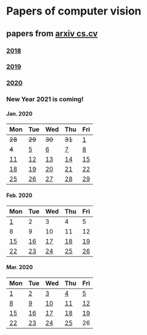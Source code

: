 # Papers of computer vision

## papers from [arxiv cs.cv](http://arxiv.org)
### [2018](2018.md)
### [2019](2019.md)
### [2020](2020.md)

### New Year 2021 is coming!


#### Jan. 2020
| Mon                           | Tue                           | Wed                           | Thu                           | Fri                           |
| ----------------------------- | ----------------------------- | ----------------------------- | ----------------------------- | ----------------------------- |
~~28~~ | ~~29~~ | ~~30~~ | ~~31~~ | [1](2021/202101/20210101.md) |
~~4~~ | [5](2021/202101/20210105.md) | [6](2021/202101/20210106.md) | [7](2021/202101/20210107.md) | [8](2021/202101/20210108.md) |
[11](2021/202101/20210111.md) | [12](2021/202101/20210112.md) | [13](2021/202101/20210113.md) | [14](2021/202101/20210114.md) | [15](2021/202101/20210115.md) |
[18](2021/202101/20210118.md) | [19](2021/202101/20210119.md) | [20](2021/202101/20210120.md) | [21](2021/202101/20210121.md) | [22](2021/202101/20210122.md) |
[25](2021/202101/20210125.md) | [26](2021/202101/20210126.md) | [27](2021/202101/20210127.md) | [28](2021/202101/20210128.md) | [29](2021/202101/20210129.md) |


#### Feb. 2020
| Mon                           | Tue                           | Wed                           | Thu                           | Fri                           |
| ----------------------------- | ----------------------------- | ----------------------------- | ----------------------------- | ----------------------------- |
[1](2021/202102/20210201.md) | 2 | 3 | 4 | 5 |
 8 | 9 | 10 | 11 | 12 | 
[15](2021/202102/20210215.md) | [16](2021/202102/20210216.md) | [17](2021/202102/20210217.md) | [18](2021/202102/20210218.md) | [19](2021/202102/20210219.md) |
[22](2021/202102/20210222.md) | [23](2021/202102/20210223.md) | [24](2021/202102/20210224.md) | [25](2021/202102/20210225.md) | [26](2021/202102/20210226.md) |


#### Mar. 2020
| Mon                           | Tue                           | Wed                           | Thu                           | Fri                           |
| ----------------------------- | ----------------------------- | ----------------------------- | ----------------------------- | ----------------------------- |
[1](2021/202103/20210301.md) | [2](2021/202103/20210302.md) | [3](2021/202103/20210303.md) | [4](2021/202103/20210304.md) | [5](2021/202103/20210305.md) |
[8](2021/202103/20210308.md) | [9](2021/202103/20210309.md) | [10](2021/202103/20210310.md)  | [11](2021/202103/20210311.md) | [12](2021/202103/20210312.md) |
[15](2021/202103/20210315.md) | [16](2021/202103/20210316.md) | [17](2021/202103/20210317.md) | [18](2021/202103/20210318.md) | [19](2021/202103/20210319.md) |
[22](2021/202103/20210322.md) | [23](2021/202103/20210323.md)  | [24](2021/202103/20210324.md)  | [25](2021/202103/20210325.md)  | 26 |
